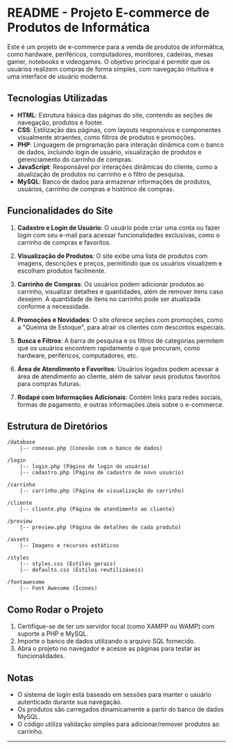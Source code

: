 # README - Projeto E-commerce de Produtos de Informática

Este é um projeto de e-commerce para a venda de produtos de informática, como hardware, periféricos, computadores, monitores, cadeiras, mesas gamer, notebooks e videogames. 
O objetivo principal é permitir que os usuários realizem compras de forma simples, com navegação intuitiva e uma interface de usuário moderna.

## Tecnologias Utilizadas

- **HTML**: Estrutura básica das páginas do site, contendo as seções de navegação, produtos e footer.
- **CSS**: Estilização das páginas, com layouts responsivos e componentes visualmente atraentes, como filtros de produtos e promoções.
- **PHP**: Linguagem de programação para interação dinâmica com o banco de dados, incluindo login de usuário, visualização de produtos e gerenciamento do carrinho de compras.
- **JavaScript**: Responsável por interações dinâmicas do cliente, como a atualização de produtos no carrinho e o filtro de pesquisa.
- **MySQL**: Banco de dados para armazenar informações de produtos, usuários, carrinho de compras e histórico de compras.

## Funcionalidades do Site

1. **Cadastro e Login de Usuário**: O usuário pode criar uma conta ou fazer login com seu e-mail para acessar funcionalidades exclusivas, como o carrinho de compras e favoritos.
   
2. **Visualização de Produtos**: O site exibe uma lista de produtos com imagens, descrições e preços, permitindo que os usuários visualizem e escolham produtos facilmente.

3. **Carrinho de Compras**: Os usuários podem adicionar produtos ao carrinho, visualizar detalhes e quantidades, além de remover itens caso desejem. A quantidade de itens no carrinho pode ser atualizada conforme a necessidade.

4. **Promoções e Novidades**: O site oferece seções com promoções, como a "Queima de Estoque", para atrair os clientes com descontos especiais.

5. **Busca e Filtros**: A barra de pesquisa e os filtros de categorias permitem que os usuários encontrem rapidamente o que procuram, como hardware, periféricos, computadores, etc.

6. **Área de Atendimento e Favoritos**: Usuários logados podem acessar a área de atendimento ao cliente, além de salvar seus produtos favoritos para compras futuras.

7. **Rodapé com Informações Adicionais**: Contém links para redes sociais, formas de pagamento, e outras informações úteis sobre o e-commerce.

## Estrutura de Diretórios

```
/database
    |-- conexao.php (Conexão com o banco de dados)
    
/login
    |-- login.php (Página de login do usuário)
    |-- cadastro.php (Página de cadastro de novo usuário)
    
/carrinho
    |-- carrinho.php (Página de visualização do carrinho)
    
/cliente
    |-- cliente.php (Página de atendimento ao cliente)
    
/preview
    |-- preview.php (Página de detalhes de cada produto)
    
/assets
    |-- Imagens e recursos estáticos
    
/styles
    |-- styles.css (Estilos gerais)
    |-- defaults.css (Estilos reutilizáveis)
    
/fontawesome
    |-- Font Awesome (Ícones)
```

## Como Rodar o Projeto

1. Certifique-se de ter um servidor local (como XAMPP ou WAMP) com suporte a PHP e MySQL.
2. Importe o banco de dados utilizando o arquivo SQL fornecido.
3. Abra o projeto no navegador e acesse as páginas para testar as funcionalidades.

## Notas

- O sistema de login está baseado em sessões para manter o usuário autenticado durante sua navegação.
- Os produtos são carregados dinamicamente a partir do banco de dados MySQL.
- O código utiliza validação simples para adicionar/remover produtos ao carrinho.

---
